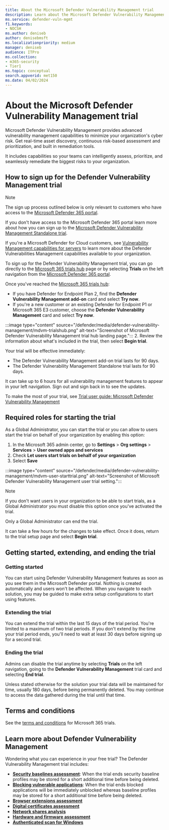 ```yaml
---
title: About the Microsoft Defender Vulnerability Management trial
description: Learn about the Microsoft Defender Vulnerability Management trial
ms.service: defender-vuln-mgmt
f1.keywords:
- NOCSH
ms.author: deniseb
author: denisebmsft
ms.localizationpriority: medium
manager: deniseb
audience: ITPro
ms.collection: 
- m365-security
- Tier1
ms.topic: conceptual
search.appverid: met150
ms.date: 04/02/2024
---
```


# About the Microsoft Defender Vulnerability Management trial

Microsoft Defender Vulnerability Management provides advanced vulnerability management capabilities to minimize your organization's cyber risk. Get real-time asset discovery, continuous risk-based assessment and prioritization, and built in remediation tools.

It includes capabilities so your teams can intelligently assess, prioritize, and seamlessly remediate the biggest risks to your organization.

## How to sign up for the Defender Vulnerability Management trial

> [!NOTE]
> The sign up process outlined below is only relevant to customers who have access to the [Microsoft Defender 365 portal](https://security.microsoft.com/homepage).
>
> If you don't have access to the Microsoft Defender 365 portal learn more about how you can sign up to the [Microsoft Defender Vulnerability Management Standalone trial](get-defender-vulnerability-management.md#try-defender-vulnerability-management-standalone).
>
> If you're a Microsoft Defender for Cloud customers, see [Vulnerability Management capabilities for servers](./defender-vulnerability-management-capabilities.md#vulnerability-management-capabilities-for-servers) to learn more about the Defender Vulnerabilities Management capabilities available to your organization.

To sign up for the Defender Vulnerability Management trial, you can go directly to the [Microsoft 365 trials hub](https://security.microsoft.com/trialHorizontalHub) page or by selecting **Trials** on the left navigation from the [Microsoft Defender 365 portal](https://security.microsoft.com/homepage).

Once you've reached the [Microsoft 365 trials hub](https://security.microsoft.com/trialHorizontalHub):

- If you have Defender for Endpoint Plan 2, find the **Defender Vulnerability Management add-on** card and select **Try now**.
- If you're a new customer or an existing Defender for Endpoint P1 or Microsoft 365 E3 customer, choose the **Defender Vulnerability Management** card and select **Try now**.

:::image type="content" source="/defender/media/defender-vulnerability-management/mdvm-trialshub.png" alt-text="Screenshot of Microsoft Defender Vulnerability Management trial hub landing page.":::
2. Review the information about what's included in the trial, then select **Begin trial**.

Your trial will be effective immediately:

- The Defender Vulnerability Management add-on trial lasts for 90 days.
- The Defender Vulnerability Management Standalone trial lasts for 90 days.

It can take up to 6 hours for all vulnerability management features to appear in your left navigation. Sign out and sign back in to see the updates.

To make the most of your trial, see [Trial user guide: Microsoft Defender Vulnerability Management](./trial-user-guide-defender-vulnerability-management.md)

## Required roles for starting the trial

As a Global Administrator, you can start the trial or you can allow to users start the trial on behalf of your organization by enabling this option:

1. In the Microsoft 365 admin center, go to **Settings** > **Org settings** > **Services** > **User owned apps and services**
2. Check **Let users start trials on behalf of your organization**
3. Select **Save**

:::image type="content" source="/defender/media/defender-vulnerability-management/mdvm-user-starttrial.png" alt-text="Screenshot of Microsoft Defender Vulnerability Management user trial setting.":::

> [!NOTE]
> If you don't want users in your organization to be able to start trials, as a Global Administrator you must disable this option once you've activated the trial.
>
> Only a Global Administrator can end the trial.

It can take a few hours for the changes to take effect. Once it does, return to the trial setup page and select **Begin trial**.

## Getting started, extending, and ending the trial

### Getting started

You can start using Defender Vulnerability Management features as soon as you see them in the Microsoft Defender portal. Nothing is created automatically and users won't be affected. When you navigate to each solution, you may be guided to make extra setup configurations to start using features.

### Extending the trial

You can extend the trial within the last 15 days of the trial period. You're limited to a maximum of two trial periods. If you don't extend by the time your trial period ends, you'll need to wait at least 30 days before signing up for a second trial.

### Ending the trial

Admins can disable the trial anytime by selecting **Trials** on the left navigation, going to the **Defender Vulnerability Management** trial card and selecting **End trial**.

Unless stated otherwise for the solution your trial data will be maintained for time, usually 180 days, before being permanently deleted. You may continue to access the data gathered during the trial until that time.

## Terms and conditions

See the [terms and conditions](/legal/microsoft-365/microsoft-365-trial) for Microsoft 365 trials.

## Learn more about Defender Vulnerability Management

Wondering what you can experience in your free trial? The Defender Vulnerability Management trial includes:

- **[Security baselines assessment](tvm-security-baselines.md)**: When the trial ends security baseline profiles may be stored for a short additional time before being deleted.
- **[Blocking vulnerable applications](tvm-block-vuln-apps.md)**: When the trial ends blocked applications will be immediately unblocked whereas baseline profiles may be stored for a short additional time before being deleted.
- **[Browser extensions assessment](tvm-browser-extensions.md)**
- **[Digital certificates assessment](tvm-certificate-inventory.md)**
- **[Network shares analysis](tvm-network-share-assessment.md)**
- **[Hardware and firmware assessment](tvm-hardware-and-firmware.md)**
- **[Authenticated scan for Windows](windows-authenticated-scan.md)**
